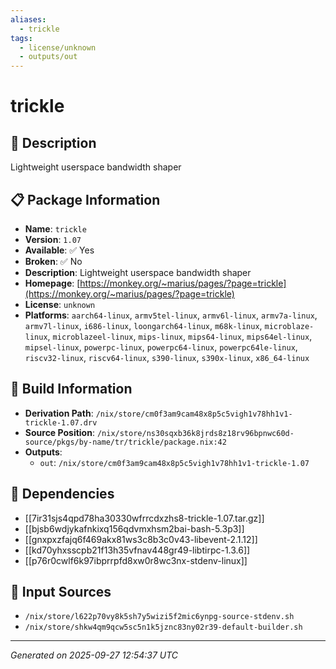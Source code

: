 ```yaml
---
aliases:
  - trickle
tags:
  - license/unknown
  - outputs/out
---
```


# trickle

## 📝 Description

Lightweight userspace bandwidth shaper

## 📋 Package Information

- **Name**: `trickle`
- **Version**: `1.07`
- **Available**: ✅ Yes
- **Broken**: ✅ No
- **Description**: Lightweight userspace bandwidth shaper
- **Homepage**: [https://monkey.org/~marius/pages/?page=trickle](https://monkey.org/~marius/pages/?page=trickle)
- **License**: `unknown`
- **Platforms**: `aarch64-linux`, `armv5tel-linux`, `armv6l-linux`, `armv7a-linux`, `armv7l-linux`, `i686-linux`, `loongarch64-linux`, `m68k-linux`, `microblaze-linux`, `microblazeel-linux`, `mips-linux`, `mips64-linux`, `mips64el-linux`, `mipsel-linux`, `powerpc-linux`, `powerpc64-linux`, `powerpc64le-linux`, `riscv32-linux`, `riscv64-linux`, `s390-linux`, `s390x-linux`, `x86_64-linux`

## 🔧 Build Information

- **Derivation Path**: `/nix/store/cm0f3am9cam48x8p5c5vigh1v78hh1v1-trickle-1.07.drv`
- **Source Position**: `/nix/store/ns30sqxb36k8jrds8z18rv96bpnwc60d-source/pkgs/by-name/tr/trickle/package.nix:42`
- **Outputs**:
  - `out`:  `/nix/store/cm0f3am9cam48x8p5c5vigh1v78hh1v1-trickle-1.07`

## 🔗 Dependencies

- [[7ir31sjs4qpd78ha30330wfrrcdxzhs8-trickle-1.07.tar.gz]]
- [[bjsb6wdjykafnkixq156qdvmxhsm2bai-bash-5.3p3]]
- [[gnxpxzfajq6f469akx81ws3c8b3c0v43-libevent-2.1.12]]
- [[kd70yhxsscpb21f13h35vfnav448gr49-libtirpc-1.3.6]]
- [[p76r0cwlf6k97ibprrpfd8xw0r8wc3nx-stdenv-linux]]

## 📁 Input Sources

- `/nix/store/l622p70vy8k5sh7y5wizi5f2mic6ynpg-source-stdenv.sh`
- `/nix/store/shkw4qm9qcw5sc5n1k5jznc83ny02r39-default-builder.sh`

---
*Generated on 2025-09-27 12:54:37 UTC*
